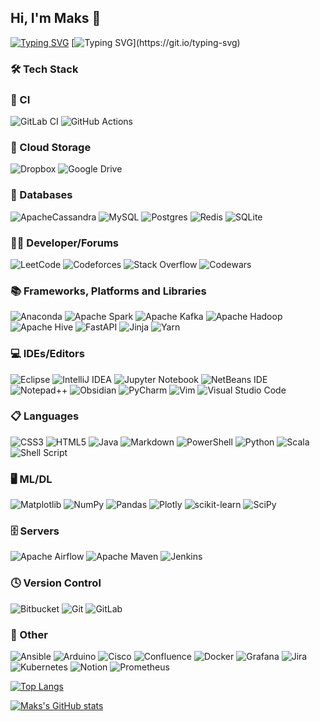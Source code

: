 ## Hi, I'm Maks 👋

[![Typing SVG](https://readme-typing-svg.herokuapp.com?color=%2336BCF7&lines=I+work+Data+Engineer+-------------->)](https://git.io/typing-svg)
[![Typing SVG](https://readme-typing-svg.herokuapp.com?color=%2336BCF7&lines=++and+study+Computer+Science.)](https://git.io/typing-svg)



### 🛠 Tech Stack
### 🔬 CI
![GitLab CI](https://img.shields.io/badge/gitlab%20ci-%23181717.svg?style=for-the-badge&logo=gitlab&logoColor=white&style=max-width)
![GitHub Actions](https://img.shields.io/badge/github%20actions-%232671E5.svg?style=for-the-badge&logo=githubactions&logoColor=white&style=max-width)
### 📂 Cloud Storage
![Dropbox](https://img.shields.io/badge/Dropbox-%233B4D98.svg?style=for-the-badge&logo=Dropbox&logoColor=white&style=max-width)
![Google Drive](https://img.shields.io/badge/Google%20Drive-4285F4?style=for-the-badge&logo=googledrive&logoColor=white&style=max-width)
### 💾 Databases
![ApacheCassandra](https://img.shields.io/badge/cassandra-%231287B1.svg?style=for-the-badge&logo=apache-cassandra&logoColor=white&style=max-width)
![MySQL](https://img.shields.io/badge/mysql-4479A1.svg?style=for-the-badge&logo=mysql&logoColor=white&style=max-width)
![Postgres](https://img.shields.io/badge/postgres-%23316192.svg?style=for-the-badge&logo=postgresql&logoColor=white&style=max-width)
![Redis](https://img.shields.io/badge/redis-%23DD0031.svg?style=for-the-badge&logo=redis&logoColor=white&style=max-width)
![SQLite](https://img.shields.io/badge/sqlite-%2307405e.svg?style=for-the-badge&logo=sqlite&logoColor=white&style=max-width)
### 🧑‍💻 Developer/Forums
![LeetCode](https://img.shields.io/badge/LeetCode-000000?style=for-the-badge&logo=LeetCode&logoColor=#d16c06&style=max-width)
![Codeforces](https://img.shields.io/badge/Codeforces-445f9d?style=for-the-badge&logo=Codeforces&logoColor=white&style=max-width)
![Stack Overflow](https://img.shields.io/badge/-Stackoverflow-FE7A16?style=for-the-badge&logo=stack-overflow&logoColor=white&style=max-width)
![Codewars](https://img.shields.io/badge/Codewars-B1361E?style=for-the-badge&logo=codewars&logoColor=grey&style=max-width)
### 📚 Frameworks, Platforms and Libraries
![Anaconda](https://img.shields.io/badge/Anaconda-%2344A833.svg?style=for-the-badge&logo=anaconda&logoColor=white&style=max-width)
![Apache Spark](https://img.shields.io/badge/Apache%20Spark-FDEE21?style=flat-square&logo=apachespark&logoColor=black&style=max-width)
![Apache Kafka](https://img.shields.io/badge/Apache%20Kafka-000?style=for-the-badge&logo=apachekafka&style=max-width)
![Apache Hadoop](https://img.shields.io/badge/Apache%20Hadoop-66CCFF?style=for-the-badge&logo=apachehadoop&logoColor=black&style=max-width)
![Apache Hive](https://img.shields.io/badge/Apache%20Hive-FDEE21?style=for-the-badge&logo=apachehive&logoColor=black&style=max-width)
![FastAPI](https://img.shields.io/badge/FastAPI-005571?style=for-the-badge&logo=fastapi&style=max-width)
![Jinja](https://img.shields.io/badge/jinja-white.svg?style=for-the-badge&logo=jinja&logoColor=black&style=max-width)
![Yarn](https://img.shields.io/badge/yarn-%232C8EBB.svg?style=for-the-badge&logo=yarn&logoColor=white&style=max-width)
### 💻 IDEs/Editors
![Eclipse](https://img.shields.io/badge/Eclipse-FE7A16.svg?style=for-the-badge&logo=Eclipse&logoColor=white&style=max-width)
![IntelliJ IDEA](https://img.shields.io/badge/IntelliJIDEA-000000.svg?style=for-the-badge&logo=intellij-idea&logoColor=white&style=max-width)
![Jupyter Notebook](https://img.shields.io/badge/jupyter-%23FA0F00.svg?style=for-the-badge&logo=jupyter&logoColor=white&style=max-width)
![NetBeans IDE](https://img.shields.io/badge/NetBeansIDE-1B6AC6.svg?style=for-the-badge&logo=apache-netbeans-ide&logoColor=white&style=max-width)
![Notepad++](https://img.shields.io/badge/Notepad++-90E59A.svg?style=for-the-badge&logo=notepad%2b%2b&logoColor=black&style=max-width)
![Obsidian](https://img.shields.io/badge/Obsidian-%23483699.svg?style=for-the-badge&logo=obsidian&logoColor=white&style=max-width)
![PyCharm](https://img.shields.io/badge/pycharm-143?style=for-the-badge&logo=pycharm&logoColor=black&color=black&labelColor=green&style=max-width)
![Vim](https://img.shields.io/badge/VIM-%2311AB00.svg?style=for-the-badge&logo=vim&logoColor=white&style=max-width)
![Visual Studio Code](https://img.shields.io/badge/Visual%20Studio%20Code-0078d7.svg?style=for-the-badge&logo=visual-studio-code&logoColor=white&style=max-width)
### 📋 Languages
![CSS3](https://img.shields.io/badge/css3-%231572B6.svg?style=for-the-badge&logo=css3&logoColor=white&style=max-width)
![HTML5](https://img.shields.io/badge/html5-%23E34F26.svg?style=for-the-badge&logo=html5&logoColor=white&style=max-width)
![Java](https://img.shields.io/badge/java-%23ED8B00.svg?style=for-the-badge&logo=openjdk&logoColor=white&style=max-width)
![Markdown](https://img.shields.io/badge/markdown-%23000000.svg?style=for-the-badge&logo=markdown&logoColor=white&style=max-width)
![PowerShell](https://img.shields.io/badge/PowerShell-%235391FE.svg?style=for-the-badge&logo=powershell&logoColor=white&style=max-width)
![Python](https://img.shields.io/badge/python-3670A0?style=for-the-badge&logo=python&logoColor=ffdd54&style=max-width)
![Scala](https://img.shields.io/badge/scala-%23DC322F.svg?style=for-the-badge&logo=scala&logoColor=white&style=max-width)
![Shell Script](https://img.shields.io/badge/shell_script-%23121011.svg?style=for-the-badge&logo=gnu-bash&logoColor=white&style=max-width)
### 🖥️ ML/DL
![Matplotlib](https://img.shields.io/badge/Matplotlib-%23ffffff.svg?style=for-the-badge&logo=Matplotlib&logoColor=black&style=max-width)
![NumPy](https://img.shields.io/badge/numpy-%23013243.svg?style=for-the-badge&logo=numpy&logoColor=white&style=max-width)
![Pandas](https://img.shields.io/badge/pandas-%23150458.svg?style=for-the-badge&logo=pandas&logoColor=white&style=max-width)
![Plotly](https://img.shields.io/badge/Plotly-%233F4F75.svg?style=for-the-badge&logo=plotly&logoColor=white&style=max-width)
![scikit-learn](https://img.shields.io/badge/scikit--learn-%23F7931E.svg?style=for-the-badge&logo=scikit-learn&logoColor=white&style=max-width)
![SciPy](https://img.shields.io/badge/SciPy-%230C55A5.svg?style=for-the-badge&logo=scipy&logoColor=%white&style=max-width)
### 🗄️ Servers
![Apache Airflow](https://img.shields.io/badge/Apache%20Airflow-017CEE?style=for-the-badge&logo=Apache%20Airflow&logoColor=white&style=max-width)
![Apache Maven](https://img.shields.io/badge/Apache%20Maven-C71A36?style=for-the-badge&logo=Apache%20Maven&logoColor=white&style=max-width)
![Jenkins](https://img.shields.io/badge/jenkins-%232C5263.svg?style=for-the-badge&logo=jenkins&logoColor=white&style=max-width)
### 🕓 Version Control
![Bitbucket](https://img.shields.io/badge/bitbucket-%230047B3.svg?style=for-the-badge&logo=bitbucket&logoColor=white&style=max-width)
![Git](https://img.shields.io/badge/git-%23F05033.svg?style=for-the-badge&logo=git&logoColor=white&style=max-width)
![GitLab](https://img.shields.io/badge/gitlab-%23181717.svg?style=for-the-badge&logo=gitlab&logoColor=white&style=max-width)

### 🥅 Other
![Ansible](https://img.shields.io/badge/ansible-%231A1918.svg?style=for-the-badge&logo=ansible&logoColor=white&style=max-width)
![Arduino](https://img.shields.io/badge/-Arduino-00979D?style=for-the-badge&logo=Arduino&logoColor=white&style=max-width)
![Cisco](https://img.shields.io/badge/cisco-%23049fd9.svg?style=for-the-badge&logo=cisco&logoColor=black&style=max-width)
![Confluence](https://img.shields.io/badge/confluence-%23172BF4.svg?style=for-the-badge&logo=confluence&logoColor=white&style=max-width)
![Docker](https://img.shields.io/badge/docker-%230db7ed.svg?style=for-the-badge&logo=docker&logoColor=white&style=max-width)
![Grafana](https://img.shields.io/badge/grafana-%23F46800.svg?style=for-the-badge&logo=grafana&logoColor=white&style=max-width)
![Jira](https://img.shields.io/badge/jira-%230A0FFF.svg?style=for-the-badge&logo=jira&logoColor=white&style=max-width)
![Kubernetes](https://img.shields.io/badge/kubernetes-%23326ce5.svg?style=for-the-badge&logo=kubernetes&logoColor=white&style=max-width)
![Notion](https://img.shields.io/badge/Notion-%23000000.svg?style=for-the-badge&logo=notion&logoColor=white&style=max-width)
![Prometheus](https://img.shields.io/badge/Prometheus-E6522C?style=for-the-badge&logo=Prometheus&logoColor=white&style=max-width)

<!---Для подробной версии-->
<!---[![Top Langs](https://github-readme-stats.vercel.app/api/top-langs/?username=Maks00071)](https://github.com/Maks00071/github-readme-stats)-->

<!---Для компактной версии-->
[![Top Langs](https://github-readme-stats.vercel.app/api/top-langs/?username=Maks00071&layout=compact)](https://github.com/Maks00071/github-readme-stats)

[![Maks's GitHub stats](https://github-readme-stats.vercel.app/api?username=Maks00071)](https://github.com/Maks00071/github-readme-stats)
<!--
**Maks00071/Maks00071** is a ✨ _special_ ✨ repository because its `README.md` (this file) appears on your GitHub profile.

Here are some ideas to get you started:

- 🔭 I’m currently working on ...
- 🌱 I’m currently learning ...
- 👯 I’m looking to collaborate on ...
- 🤔 I’m looking for help with ...
- 💬 Ask me about ...
- 📫 How to reach me: ...
- 😄 Pronouns: ...
- ⚡ Fun fact: ...
-->
